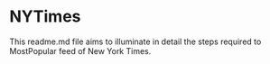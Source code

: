 # NYTimes

This readme.md file aims to illuminate in detail the steps required to MostPopular feed of New York Times. 
